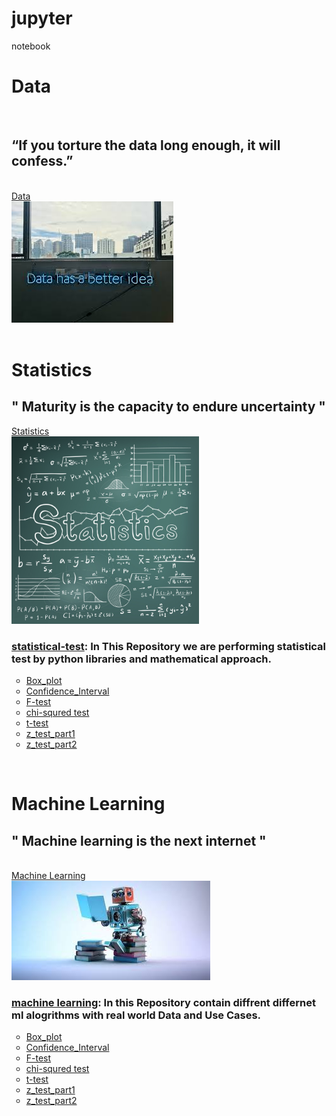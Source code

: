  
# jupyter
 notebook

<div class="data">
 <h1> Data</h1>
 <br>
 <h2> “If you torture the data long enough, it will confess.” </h2>
<br>
 <a href="https://github.com/nikshingadiya/jupyter/tree/master/data"> Data
 <br>
 <img src="Image\data.jpg" >
 </a>
 </div>
 
 <br>
 
 <div class="Statistics">
 <h1> Statistics </h1>
 <h2>" Maturity is the capacity to
 endure uncertainty "</h2> 

 <a href="https://github.com/nikshingadiya/jupyter/tree/master/Statistics">Statistics 
 <br/>
 <img src="Image\statistics-review.jpg" width="300" height="300" >
 </a>
 <br/>
<h3><a href="https://github.com/nikshingadiya/jupyter/tree/master/Statistics">statistical-test</a>: In This Repository we are performing statistical test by <b>python libraries</b> and <b>mathematical approach.</b> </h3>
 <ul style="list-style-type:circle;">
  <li><a href="https://github.com/nikshingadiya/jupyter/blob/master/Statistics/Box_plot.ipynb">Box_plot</a></li> 
    <li><a href="https://github.com/nikshingadiya/jupyter/blob/master/Statistics/Confidence_Interval.ipynb">Confidence_Interval</a></li>
     <li><a href="https://github.com/nikshingadiya/jupyter/blob/master/Statistics/F-test.ipynb">F-test</a></li>
      <li><a href="https://github.com/nikshingadiya/jupyter/blob/master/Statistics/chi-squred%20test.ipynb">chi-squred test</a></li>
       <li><a href="https://github.com/nikshingadiya/jupyter/blob/master/Statistics/t-test_practice.ipynb">t-test</a></li>
       <li><a href="https://github.com/nikshingadiya/jupyter/blob/master/Statistics/z_test_part1%20.ipynb">z_test_part1</a></li>
       <li><a href="https://github.com/nikshingadiya/jupyter/blob/master/Statistics/z_test_part2.ipynb">z_test_part2</a></li>
       
</ul>
 </div>
 
 
 <br/>
<div>
 <h1> Machine Learning </h1>
 <h2>" Machine learning is the next internet "</h2> 

<br>
 <a href="https://github.com/nikshingadiya/jupyter/tree/master/Machine%20Learning"> Machine Learning
 <br>
 <img src="Image\ml.jpg" >
 </a>
<h3><a href="https://github.com/nikshingadiya/jupyter/tree/master/Machine%20Learning">machine learning</a>: In this Repository contain diffrent differnet ml alogrithms  with real world  <b>Data</b> and <b>Use Cases.</b> </h3>
<ul style="list-style-type:circle;">
  <li><a href="https://github.com/nikshingadiya/jupyter/blob/master/Statistics/Box_plot.ipynb">Box_plot</a></li> 
    <li><a href="https://github.com/nikshingadiya/jupyter/blob/master/Statistics/Confidence_Interval.ipynb">Confidence_Interval</a></li>
     <li><a href="https://github.com/nikshingadiya/jupyter/blob/master/Statistics/F-test.ipynb">F-test</a></li>
      <li><a href="https://github.com/nikshingadiya/jupyter/blob/master/Statistics/chi-squred%20test.ipynb">chi-squred test</a></li>
       <li><a href="https://github.com/nikshingadiya/jupyter/blob/master/Statistics/t-test_practice.ipynb">t-test</a></li>
       <li><a href="https://github.com/nikshingadiya/jupyter/blob/master/Statistics/z_test_part1%20.ipynb">z_test_part1</a></li>
       <li><a href="https://github.com/nikshingadiya/jupyter/blob/master/Statistics/z_test_part2.ipynb">z_test_part2</a></li>
       
</ul>
 </div>
